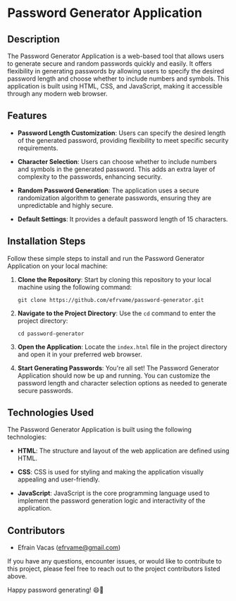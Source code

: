 # Password Generator Application

## Description

The Password Generator Application is a web-based tool that allows users to generate secure and random passwords quickly and easily. It offers flexibility in generating passwords by allowing users to specify the desired password length and choose whether to include numbers and symbols. This application is built using HTML, CSS, and JavaScript, making it accessible through any modern web browser.

## Features

- **Password Length Customization**: Users can specify the desired length of the generated password, providing flexibility to meet specific security requirements.

- **Character Selection**: Users can choose whether to include numbers and symbols in the generated password. This adds an extra layer of complexity to the passwords, enhancing security.

- **Random Password Generation**: The application uses a secure randomization algorithm to generate passwords, ensuring they are unpredictable and highly secure.

- **Default Settings**: It provides a default password length of 15 characters.

## Installation Steps

Follow these simple steps to install and run the Password Generator Application on your local machine:

1. **Clone the Repository**: Start by cloning this repository to your local machine using the following command:

   ```
   git clone https://github.com/efrvame/password-generator.git
   ```

2. **Navigate to the Project Directory**: Use the `cd` command to enter the project directory:

   ```
   cd password-generator
   ```

3. **Open the Application**: Locate the `index.html` file in the project directory and open it in your preferred web browser.

4. **Start Generating Passwords**: You're all set! The Password Generator Application should now be up and running. You can customize the password length and character selection options as needed to generate secure passwords.

## Technologies Used

The Password Generator Application is built using the following technologies:

- **HTML**: The structure and layout of the web application are defined using HTML.

- **CSS**: CSS is used for styling and making the application visually appealing and user-friendly.

- **JavaScript**: JavaScript is the core programming language used to implement the password generation logic and interactivity of the application.

## Contributors

- Efrain Vacas (efrvame@gmail.com)

If you have any questions, encounter issues, or would like to contribute to this project, please feel free to reach out to the project contributors listed above.

Happy password generating! 😄🔐
